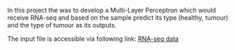 In this project the was to develop a Multi-Layer Perceptron which would receive RNA-seq and based on the sample predict its type (healthy, tumour) and the type of tumour as its outputs. 

The input file is accessible via following link: 
[RNA-seq data]()
